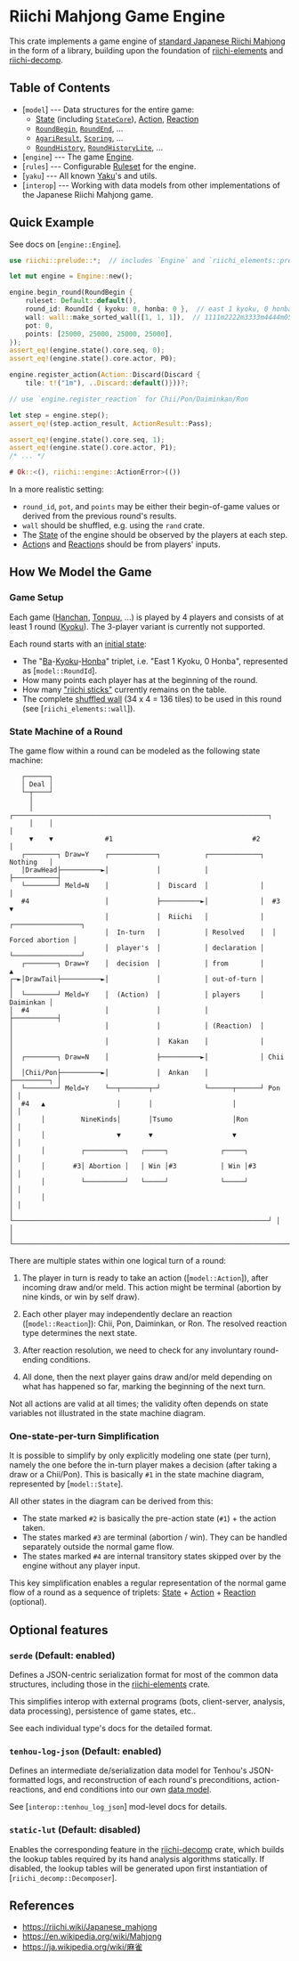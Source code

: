 # Riichi Mahjong Game Engine

This crate implements a game engine of [standard Japanese Riichi Mahjong][riichi-wiki-home] in the form of a library,
building upon the foundation of [riichi-elements] and [riichi-decomp].

[riichi-elements]: https://crates.io/crates/riichi-elements
[riichi-decomp]: https://crates.io/crates/riichi-decomp


## Table of Contents

- [`model`] --- Data structures for the entire game:
    - [State] (including [`StateCore`](model::StateCore)), [Action], [Reaction]
    - [`RoundBegin`](model::RoundBegin), [`RoundEnd`](model::RoundEnd), ...
    - [`AgariResult`](model::AgariResult), [`Scoring`](model::Scoring), ...
    - [`RoundHistory`](model::RoundHistory), [`RoundHistoryLite`](model::RoundHistoryLite), ...
- [`engine`] --- The game [Engine].
- [`rules`] --- Configurable [Ruleset] for the engine.
- [`yaku`] --- All known [Yaku]'s and utils.
- [`interop`] --- Working with data models from other implementations of the Japanese Riichi Mahjong game.

[RoundBegin]: model::RoundBegin
[RoundEnd]: model::RoundEnd
[State]: model::State
[Action]: model::Action
[Reaction]: model::Reaction
[Engine]: engine::Engine
[Ruleset]: rules::Ruleset
[Yaku]: yaku::Yaku


## Quick Example

See docs on [`engine::Engine`].

```rust
use riichi::prelude::*;  // includes `Engine` and `riichi_elements::prelude::*`

let mut engine = Engine::new();

engine.begin_round(RoundBegin {
    ruleset: Default::default(),
    round_id: RoundId { kyoku: 0, honba: 0 },  // east 1 kyoku, 0 honba (first round in game)
    wall: wall::make_sorted_wall([1, 1, 1]),  // 1111m2222m3333m4444m0555m...
    pot: 0,
    points: [25000, 25000, 25000, 25000],
});
assert_eq!(engine.state().core.seq, 0);
assert_eq!(engine.state().core.actor, P0);

engine.register_action(Action::Discard(Discard {
    tile: t!("1m"), ..Discard::default()}))?;

// use `engine.register_reaction` for Chii/Pon/Daiminkan/Ron

let step = engine.step();
assert_eq!(step.action_result, ActionResult::Pass);

assert_eq!(engine.state().core.seq, 1);
assert_eq!(engine.state().core.actor, P1);
/* ... */

# Ok::<(), riichi::engine::ActionError>(())
```

In a more realistic setting:

- `round_id`, `pot`, and `points` may be either their begin-of-game values or derived from the previous round's results.
- `wall` should be shuffled, e.g. using the `rand` crate.
- The [State] of the engine should be observed by the players at each step.
- [Action]s and [Reaction]s should be from players' inputs.

## How We Model the Game

### Game Setup

Each game ([Hanchan], [Tonpuu], ...) is played by 4 players and consists of at least 1 round ([Kyoku]). The 3-player 
variant is currently not supported.

Each round starts with an [initial state](model::RoundBegin):

- The "[Ba]-[Kyoku]-[Honba]" triplet, i.e. "East 1 Kyoku, 0 Honba", represented as [`model::RoundId`].
- How many points each player has at the beginning of the round.
- How many ["riichi sticks"][Riichi] currently remains on the table.
- The complete [shuffled wall][Setup] (34 x 4 = 136 tiles) to be used in this round (see [`riichi_elements::wall`]).

[Hanchan]: https://riichi.wiki/Hanchan
[Tonpuu]: https://riichi.wiki/Tonpuusen
[Ba]: https://riichi.wiki/Ba
[Kyoku]: https://riichi.wiki/Kyoku
[Honba]: https://riichi.wiki/Honba
[Riichi]: https://riichi.wiki/Riichi
[Setup]: https://riichi.wiki/Japanese_mahjong_setup

### State Machine of a Round

The game flow within a round can be modeled as the following state machine:

```asciiart
   ┌──────┐
   │ Deal │
   └─┬────┘
     │
     │    ┌────────────────────────────────────────────────────────────────┐
     │    │                                                                │
     ▼    ▼             #1                                   #2            │
   ┌────────┐ Draw=Y    ┌────────────┐           ┌─────────────┐ Nothing   │
   │DrawHead├──────────►│            │           │             ├───────────┤
   └────────┘ Meld=N    │            │  Discard  │             │           │
   #4                   │            ├──────────►│             │  #3       ▼
                        │            │  Riichi   │             │  ┌─────────────────┐
                        │  In-turn   │           │ Resolved    │  │ Forced abortion │
                        │  player's  │           │ declaration │  └─────────────────┘
   ┌────────┐ Draw=Y    │  decision  │           │ from        │           ▲
┌─►│DrawTail├──────────►│            │           │ out-of-turn │           │
│  └────────┘ Meld=Y    │  (Action)  │           │ players     │ Daiminkan │
│  #4                   │            │           │             ├───────────┤
│                       │            │           │ (Reaction)  │           │
│                       │            │  Kakan    │             │           │
│  ┌────────┐ Draw=N    │            ├──────────►│             │ Chii      │
│  │Chii/Pon├──────────►│            │  Ankan    │             ├─────────┐ │
│  └────────┘ Meld=Y    └──┬───────┬─┘           └──────┬──────┘ Pon     │ │
│  #4   ▲                  │       │                    │                │ │
│       │         NineKinds│       │Tsumo               │Ron             │ │
│       │                  ▼       ▼                    ▼                │ │
│       │         ┌──────────┐   ┌─────┐             ┌─────┐             │ │
│       │       #3│ Abortion │   │ Win │#3           │ Win │#3           │ │
│       │         └──────────┘   └─────┘             └─────┘             │ │
│       │                                                                │ │
│       └────────────────────────────────────────────────────────────────┘ │
│                                                                          │
└──────────────────────────────────────────────────────────────────────────┘
```

There are multiple states within one logical turn of a round:

1. The player in turn is ready to take an action ([`model::Action`]), after incoming draw and/or meld. This action 
   might be terminal (abortion by nine kinds, or win by self draw).

2. Each other player may independently declare an reaction ([`model::Reaction`]): Chii, Pon, Daiminkan, or Ron.
   The resolved reaction type determines the next state.

3. After reaction resolution, we need to check for any involuntary round-ending conditions.

4. All done, then the next player gains draw and/or meld depending on what has happened so far, marking the 
   beginning of the next turn.

Not all actions are valid at all times; the validity often depends on state variables not illustrated in the state 
machine diagram.

### One-state-per-turn Simplification

It is possible to simplify by only explicitly modeling one state (per turn), namely the one before the in-turn 
player makes a decision (after taking a draw or a Chii/Pon). This is basically `#1` in the state machine diagram, 
represented by [`model::State`].

All other states in the diagram can be derived from this:

- The state marked `#2` is basically the pre-action state (`#1`) + the action taken.
- The states marked `#3` are terminal (abortion / win). They can be handled separately outside the normal game flow.
- The states marked `#4` are internal transitory states skipped over by the engine without any player input.

This key simplification enables a regular representation of the normal game flow of a round as a sequence of triplets:
[State] + [Action] + [Reaction] (optional).


## Optional features

### `serde` (Default: enabled)

Defines a JSON-centric serialization format for most of the common data structures, including those in the
[riichi-elements] crate.

This simplifies interop with external programs (bots, client-server, analysis, data processing), persistence of game
states, etc..

See each individual type's docs for the detailed format.

### `tenhou-log-json` (Default: enabled)

Defines an intermediate de/serialization data model for Tenhou's JSON-formatted logs, and reconstruction of each round's
preconditions, action-reactions, and end conditions into our own [data model](model).

See [`interop::tenhou_log_json`] mod-level docs for details.

### `static-lut` (Default: disabled)

Enables the corresponding feature in the [riichi-decomp] crate, which builds the lookup tables required by its hand 
analysis algorithms statically. If disabled, the lookup tables will be generated upon first instantiation of 
[`riichi_decomp::Decomposer`].


## References

- <https://riichi.wiki/Japanese_mahjong>
- <https://en.wikipedia.org/wiki/Mahjong>
- <https://ja.wikipedia.org/wiki/麻雀>

[riichi-wiki-home]: https://riichi.wiki/Japanese_mahjong
